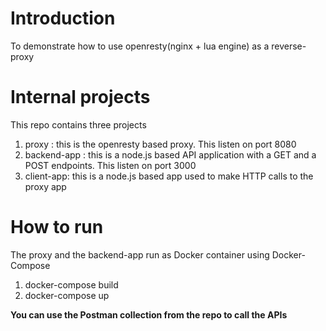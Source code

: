 # Introduction 
To demonstrate how to use openresty(nginx + lua engine) as a reverse-proxy  

# Internal projects
This repo contains three projects
1. proxy : this is the openresty based proxy. This listen on port 8080
2. backend-app : this is a node.js based API application with a GET and a POST endpoints. This listen on port 3000
3. client-app: this is a node.js based app used to make HTTP calls to the proxy app

# How to run
The proxy and the backend-app run as Docker container using Docker-Compose
1. docker-compose build
2. docker-compose up

**You can use the Postman collection from the repo to call the APIs**